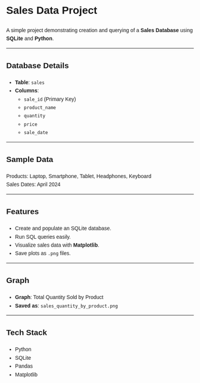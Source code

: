 <!DOCTYPE html>
<html lang="en">
<head>
  <meta charset="UTF-8">
  <!-- <title>Sales Data Project</title> -->
</head>
<body style="font-family: Arial, sans-serif; line-height: 1.6; padding: 20px;">

<h1>Sales Data Project</h1>

<p>A simple project demonstrating creation and querying of a <strong>Sales Database</strong> using <strong>SQLite</strong> and <strong>Python</strong>.</p>

<hr>

<h2>Database Details</h2>
<ul>
  <li><strong>Table</strong>: <code>sales</code></li>
  <li><strong>Columns</strong>: 
    <ul>
      <li><code>sale_id</code> (Primary Key)</li>
      <li><code>product_name</code></li>
      <li><code>quantity</code></li>
      <li><code>price</code></li>
      <li><code>sale_date</code></li>
    </ul>
  </li>
</ul>

<hr>

<h2>Sample Data</h2>
<p>Products: Laptop, Smartphone, Tablet, Headphones, Keyboard<br>
Sales Dates: April 2024</p>

<hr>

<h2>Features</h2>
<ul>
  <li>Create and populate an SQLite database.</li>
  <li>Run SQL queries easily.</li>
  <li>Visualize sales data with <strong>Matplotlib</strong>.</li>
  <li>Save plots as <code>.png</code> files.</li>
</ul>

<hr>

<h2>Graph</h2>
<ul>
  <li><strong>Graph</strong>: Total Quantity Sold by Product</li>
  <li><strong>Saved as</strong>: <code>sales_quantity_by_product.png</code></li>
</ul>

<hr>

<h2>Tech Stack</h2>
<ul>
  <li>Python</li>
  <li>SQLite</li>
  <li>Pandas</li>
  <li>Matplotlib</li>
</ul>

</body>
</html>